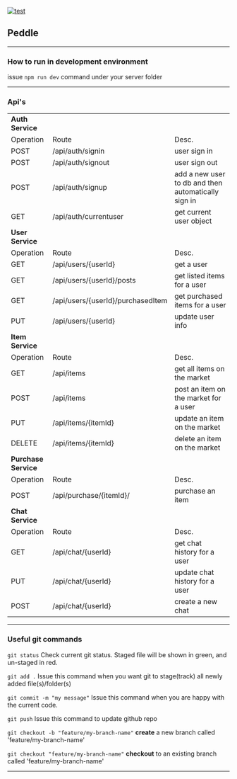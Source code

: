 [![test](https://github.com/SionYoung/peddle/actions/workflows/integrate.yml/badge.svg)](https://github.com/SionYoung/peddle/actions/workflows/integrate.yml)

## **Peddle**

---

### How to run in development environment

issue  ```npm run dev``` command under your server folder

---

### **Api's**
| | | |
|---|---|---|
| **Auth Service** |
| Operation | Route | Desc. |
| POST | /api/auth/signin      | user sign in     |
| POST | /api/auth/signout     | user sign out    |
| POST | /api/auth/signup      | add a new user to db and then automatically sign in |
| GET  | /api/auth/currentuser | get current user object |
| **User Service** |
| Operation | Route | Desc. |
| GET  | /api/users/{userId}               | get a user |
| GET  | /api/users/{userId}/posts         | get listed items for a user |
| GET  | /api/users/{userId}/purchasedItem | get purchased items for a user |
| PUT  | /api/users/{userId}               | update user info  |
| **Item Service** |
| Operation | Route | Desc. |
| GET    | /api/items          | get all items on the market           |
| POST   | /api/items          | post an item on the market for a user |
| PUT    | /api/items/{itemId} | update an item on the market          |
| DELETE | /api/items/{itemId} | delete an item on the market          |
| **Purchase Service** |
| Operation | Route | Desc. |
| POST | /api/purchase/{itemId}/ | purchase an item |
| **Chat Service** | 
| Operation | Route | Desc. |
| GET | /api/chat/{userId} | get chat history for a user |
| PUT | /api/chat/{userId} | update chat history for a user |
| POST| /api/chat/{userId}    | create a new chat    

---

### **Useful git commands**

```git status```  Check current git status. Staged file will be shown in green, and un-staged in red. 

```git add .```  Issue this command when you want git to stage(track) all newly added file(s)/folder(s)

```git commit -m "my message"``` Issue this command when you are happy with the current code.

```git push``` Issue this command to update github repo

```git checkout -b "feature/my-branch-name"``` **create** a new branch called 'feature/my-branch-name'

```git checkout "feature/my-branch-name"``` **checkout** to an existing branch called 'feature/my-branch-name'

---

